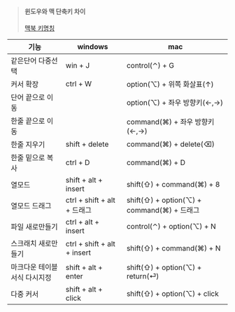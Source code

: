 
> #### 윈도우와 맥 단축키 차이
> [맥북 키명칭](https://support.apple.com/ko-kr/guide/mac-help/cpmh0011/mac)

| 기능               | windows                     | mac                                     |
|------------------|-----------------------------|-----------------------------------------|
| 같은단어 다중선택        | win + J                     | control(⌃) + G                          |
| 커서 확장            | ctrl + W                    | option(⌥) + 위쪽 화살표(↑)                   |
| 단어 끝으로 이동        |                             | option(⌥) + 좌우 방향키(←,→)                 |
| 한줄 끝으로 이동        |                             | command(⌘) + 좌우 방향키(←,→)                |
| 한줄 지우기           | shift + delete              | command(⌘) + delete(⌫)                  |
| 한줄 밑으로 복사        | ctrl + D                    | command(⌘) + D                          |
| 열모드              | shift + alt + insert        | shift(⇧) + command(⌘) + 8               |
| 열모드 드래그          | ctrl + shift + alt + 드래그    | shift(⇧) + option(⌥) + command(⌘) + 드래그 |
| 파일 새로만들기         | ctrl + alt + insert         | control(⌃) + option(⌥) + N              |
| 스크래치 새로만들기       | ctrl + shift + alt + insert | shift(⇧) + command(⌘) + N               |
| 마크다운 테이블 서식 다시지정 | shift + alt + enter         | shift(⇧) + option(⌥) + return(⏎)︎       |
| 다중 커서            | shift + alt + click         | shift(⇧) + option(⌥) + click            |


